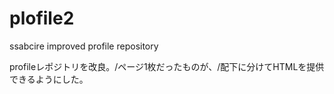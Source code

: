 # plofile2
ssabcire improved profile repository


profileレポジトリを改良。/ページ1枚だったものが、/配下に分けてHTMLを提供できるようにした。
